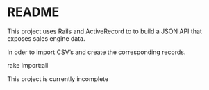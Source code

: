 # README

This project uses Rails and ActiveRecord to to build a JSON API that exposes sales engine data.

In oder to import CSV’s and create the corresponding records.

rake import:all

This project is currently incomplete
